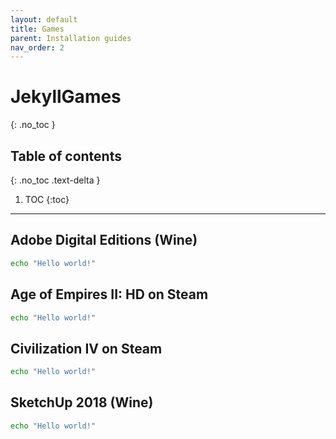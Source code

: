 ```yaml
---
layout: default
title: Games
parent: Installation guides
nav_order: 2
---
```


# JekyllGames
{: .no_toc }

## Table of contents
{: .no_toc .text-delta }

1. TOC
{:toc}

---

## Adobe Digital Editions (Wine)

```bash
echo "Hello world!"
```

## Age of Empires II: HD on Steam

```bash
echo "Hello world!"
```

## Civilization IV on Steam

```bash
echo "Hello world!"
```

## SketchUp 2018 (Wine)

```bash
echo "Hello world!"
```
